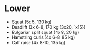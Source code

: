 # Lower
* Squat (5x 5, 130 kg)
* Deadlift (3x 6-8, 170 kg {3x20, 1x15})
* Bulgarian split squat (4x 8, 20 kg)
* Hamstring curls (4x 6-8, 85 kg)
* Calf raise (4x 8-10, 135 kg)
